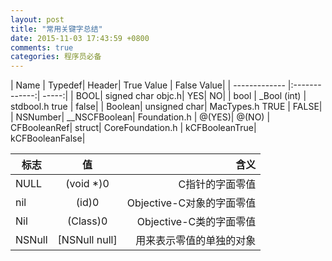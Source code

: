 ```yaml
---
layout: post
title: "常用关键字总结"
date: 2015-11-03 17:43:59 +0800
comments: true
categories: 程序员必备
---
```





| Name	| Typedef| 	Header| 	True Value	| False Value| 
| ------------- |:-------------:| -----:|
| BOOL| 	signed char	objc.h| 	YES| 	NO| 
| bool	| _Bool (int)	| stdbool.h	true	| false| 
| Boolean| 	unsigned char| 	MacTypes.h	TRUE	| FALSE| 
| NSNumber| 	__NSCFBoolean| 	Foundation.h	| @(YES)| 	@(NO)
| CFBooleanRef| 	struct| 	CoreFoundation.h	| kCFBooleanTrue| 	kCFBooleanFalse| 




<!--more-->




| 标志	| 值| 	含义| 
| ------------- |:-------------:| -----:|
| NULL| 	(void *)0	| C指针的字面零值| 
| nil	| (id)0	| Objective-C对象的字面零值| 
| Nil	| (Class)0	| Objective-C类的字面零值| 
| NSNull	| [NSNull null]	| 用来表示零值的单独的对象| 
 